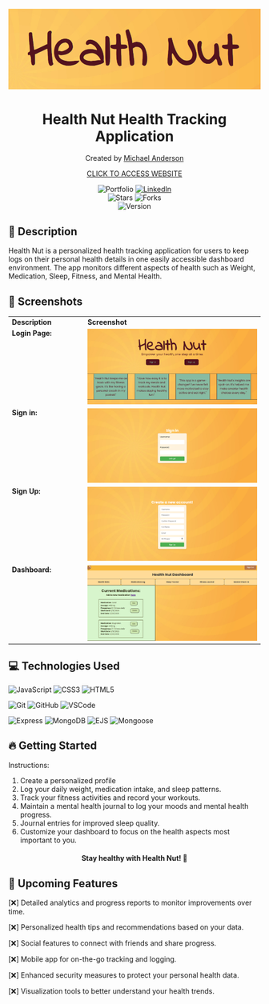 <p align="center"> <img src="/public/images/title2.png" alt="Health Nut cover"> </p>

<h1 align="center"><strong>Health Nut Health Tracking Application</strong></h1>

<p align="center"> Created by <a href="https://www.linkedin.com/in/cloud9coding/">Michael Anderson</a> </p>

<p align="center"> <a href="">CLICK TO ACCESS WEBSITE</a> </p>

<div align="center"> <img src="https://img.shields.io/badge/Portfolio-blue?style=flat&logo=internet-explorer" alt="Portfolio"> <a href="https://www.linkedin.com/in/cloud9coding/"> <img src="https://img.shields.io/badge/LinkedIn-blue?style=flat&logo=linkedin" alt="LinkedIn"> </a> </div>

<div align="center"> <img src="https://img.shields.io/github/stars/Michael-Anderson92/Health-Nut?style=flat" alt="Stars"> <img src="https://img.shields.io/github/forks/Michael-Anderson92/Health-Nut?style=flat" alt="Forks"> </div>

<div align="center"> <img src="https://img.shields.io/badge/Version-1.0.0-green?style=flat" alt="Version"> </div>

## 📄 Description

Health Nut is a personalized health tracking application for users to keep logs on their personal health details in one easily accessible dashboard environment. The app monitors different aspects of health such as Weight, Medication, Sleep, Fitness, and Mental Health.

## 📸 Screenshots
<table style="width:100%;">
  <tr>
    <td style="width:30%; vertical-align: top;">
      <strong>Description</strong>
    </td>
    <td style="width:70%; vertical-align: top;">
      <strong>Screenshot</strong>
    </td>
  </tr>
  <tr>
    <td style="width:30%; vertical-align: top;">
      <strong>Login Page:</strong>
    </td>
    <td style="width:70%; vertical-align: top;">
      <img src="/public/images/index-page.png" alt="Start menu screenshot" style="width: 100%;">
    </td>
  </tr>
  <tr>
    <td style="width:30%; vertical-align: top;">
      <strong>Sign in:</strong>
    </td>
    <td style="width:70%; vertical-align: top;">
      <img src="/public/images/sign-in.png" alt="Game play screenshot" style="width: 100%;">
    </td>
  </tr>
  <tr>
    <td style="width:30%; vertical-align: top;">
      <strong>Sign Up:</strong>
    </td>
    <td style="width:70%; vertical-align: top;">
      <img src="/public/images/sign-up.png" alt="High score screenshot" style="width: 100%;">
    </td>
  </tr>
   <tr>
    <td style="width:30%; vertical-align: top;">
      <strong>Dashboard:</strong>
    </td>
    <td style="width:70%; vertical-align: top;">
      <img src="/public/images/dashboard.png" alt="Leaderboard screenshot" style="width: 100%;">
    </td>
  </tr>
</table>

## 💻 Technologies Used
![JavaScript](https://img.shields.io/badge/-JavaScript-323330?style=flat&logo=javascript)
![CSS3](https://img.shields.io/badge/-CSS3-1572B6?style=flat&logo=css3)
![HTML5](https://img.shields.io/badge/-HTML5-E34F26?style=flat&logo=html5)

![Git](https://img.shields.io/badge/-Git-F05032?style=flat&logo=git)
![GitHub](https://img.shields.io/badge/-GitHub-181717?style=flat&logo=github)
![VSCode](https://img.shields.io/badge/-VSCode-007ACC?style=flat&logo=visual-studio-code)

![Express](https://img.shields.io/badge/-Express-000000?style=flat&logo=express)
![MongoDB](https://img.shields.io/badge/-MongoDB-47A248?style=flat&logo=mongodb)
![EJS](https://img.shields.io/badge/-EJS-000000?style=flat&logo=ejsgrey)
![Mongoose](https://img.shields.io/badge/-Mongoose-800000?style=flat&logo=mongoose)

## 🔥 Getting Started

Instructions:

1. Create a personalized profile
2. Log your daily weight, medication intake, and sleep patterns.
3. Track your fitness activities and record your workouts.
4. Maintain a mental health journal to log your moods and mental health progress.
5. Journal entries for improved sleep quality.
6. Customize your dashboard to focus on the health aspects most important to you.

<div align="center"> <h4>Stay healthy with Health Nut! 🥑</h4> </div>

## 📡 Upcoming Features

[:x:] Detailed analytics and progress reports to monitor improvements over time.

[:x:] Personalized health tips and recommendations based on your data.

[:x:] Social features to connect with friends and share progress.

[:x:] Mobile app for on-the-go tracking and logging.

[:x:] Enhanced security measures to protect your personal health data.

[:x:] Visualization tools to better understand your health trends.
